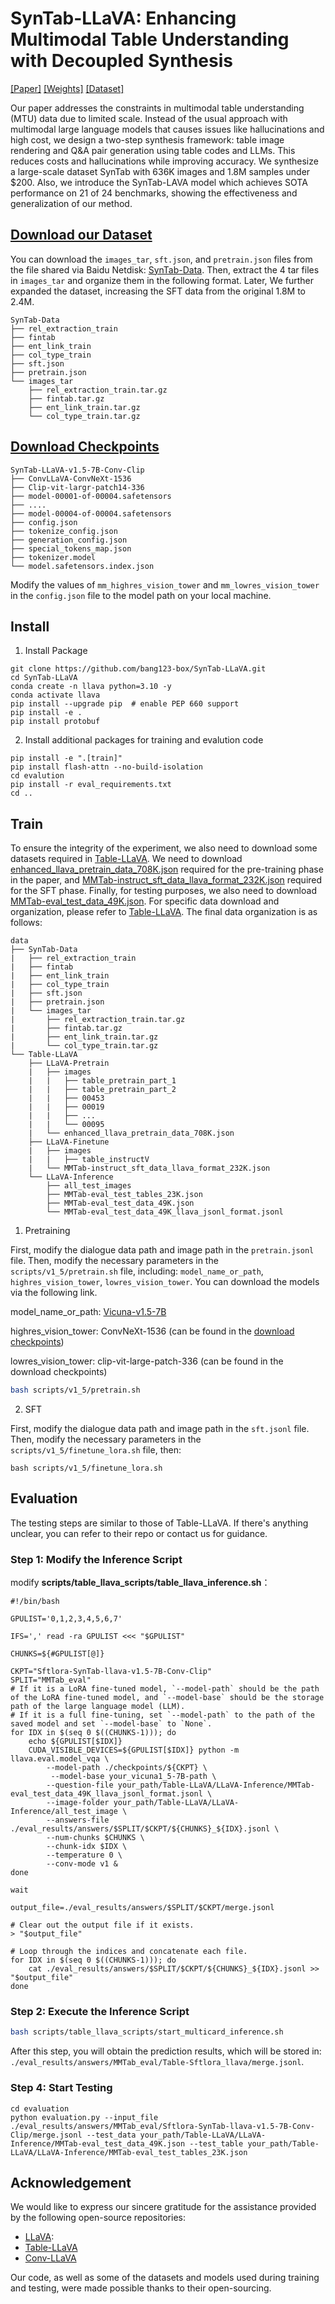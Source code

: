 # SynTab-LLaVA: Enhancing Multimodal Table Understanding with Decoupled Synthesis
[\[Paper\]](https://openaccess.thecvf.com/content/CVPR2025/papers/Zhou_SynTab-LLaVA_Enhancing_Multimodal_Table_Understanding_with_Decoupled_Synthesis_CVPR_2025_paper.pdf)  [\[Weights\]](https://pan.baidu.com/s/1WnJK77zC58ZaWhqBD10kwg?pwd=gwk6) [\[Dataset\]](https://pan.baidu.com/s/1WnJK77zC58ZaWhqBD10kwg?pwd=gwk6)

Our paper addresses the constraints in multimodal table understanding (MTU) data due to limited scale. Instead of the usual approach with multimodal large language models that causes issues like hallucinations and high cost, we design a two-step synthesis framework: table image rendering and Q&A pair generation using table codes and LLMs. This reduces costs and hallucinations while improving accuracy. We synthesize a large-scale dataset SynTab with 636K images and 1.8M samples under $200. Also, we introduce the SynTab-LAVA model which achieves SOTA performance on 21 of 24 benchmarks, showing the effectiveness and generalization of our method.

## [Download our Dataset](https://pan.baidu.com/s/1WnJK77zC58ZaWhqBD10kwg?pwd=gwk6)
You can download the `images_tar`, `sft.json`, and `pretrain.json` files from the file shared via Baidu Netdisk: [SynTab-Data](https://pan.baidu.com/s/1WnJK77zC58ZaWhqBD10kwg?pwd=gwk6). 
Then, extract the 4 tar files in `images_tar` and organize them in the following format. Later, We further expanded the dataset, increasing the SFT data from the original 1.8M to 2.4M.
```
SynTab-Data
├── rel_extraction_train
├── fintab
├── ent_link_train
├── col_type_train
├── sft.json
├── pretrain.json
└── images_tar
    ├── rel_extraction_train.tar.gz
    ├── fintab.tar.gz
    ├── ent_link_train.tar.gz
    └── col_type_train.tar.gz

```

## [Download Checkpoints](https://pan.baidu.com/s/18fdnBRUqjBXYVVGTU8GT2g?pwd=qnva)
```
SynTab-LLaVA-v1.5-7B-Conv-Clip
├── ConvLLaVA-ConvNeXt-1536
├── Clip-vit-largr-patch14-336
├── model-00001-of-00004.safetensors
├── ....
├── model-00004-of-00004.safetensors
├── config.json
├── tokenize_config.json
├── generation_config.json
├── special_tokens_map.json
├── tokenizer.model
└── model.safetensors.index.json
```
Modify the values of `mm_highres_vision_tower` and `mm_lowres_vision_tower` in the `config.json` file to the model path on your local machine.

## Install
1. Install Package
```Shell
git clone https://github.com/bang123-box/SynTab-LLaVA.git
cd SynTab-LLaVA
conda create -n llava python=3.10 -y
conda activate llava
pip install --upgrade pip  # enable PEP 660 support
pip install -e .
pip install protobuf
```

2. Install additional packages for training and evalution code
```
pip install -e ".[train]"
pip install flash-attn --no-build-isolation
cd evalution
pip install -r eval_requirements.txt
cd ..
```

## Train
To ensure the integrity of the experiment, we also need to download some datasets required in [Table-LLaVA](https://github.com/SpursGoZmy/Table-LLaVA). We need to download [enhanced_llava_pretrain_data_708K.json](https://huggingface.co/datasets/SpursgoZmy/MMTab/blob/main/enhanced_llava_pretrain_data_708K.json) required for the pre-training phase in the paper, and [MMTab-instruct_sft_data_llava_format_232K.json](https://huggingface.co/datasets/SpursgoZmy/MMTab/blob/main/MMTab-instruct_sft_data_llava_format_232K.json) required for the SFT phase. Finally, for testing purposes, we also need to download [MMTab-eval_test_data_49K.json](https://huggingface.co/datasets/SpursgoZmy/MMTab/blob/main/MMTab-eval_test_data_49K.json). For specific data download and organization, please refer to [Table-LLaVA](https://github.com/SpursGoZmy/Table-LLaVA). The final data organization is as follows:
```
data
├── SynTab-Data
|   ├── rel_extraction_train
|   ├── fintab
|   ├── ent_link_train
|   ├── col_type_train
|   ├── sft.json
|   ├── pretrain.json
|   └── images_tar
|       ├── rel_extraction_train.tar.gz
|       ├── fintab.tar.gz
|       ├── ent_link_train.tar.gz
|       └── col_type_train.tar.gz
└── Table-LLaVA
    ├── LLaVA-Pretrain
    |   ├── images
    |   |   ├── table_pretrain_part_1
    |   |   ├── table_pretrain_part_2
    |   |   ├── 00453
    |   |   ├── 00019
    |   |   ├── ...
    |   |   └── 00095
    |   └── enhanced_llava_pretrain_data_708K.json
    ├── LLaVA-Finetune
    |   ├── images
    |   |   ├── table_instructV
    |   └── MMTab-instruct_sft_data_llava_format_232K.json
    └── LLaVA-Inference
        ├── all_test_images
        ├── MMTab-eval_test_tables_23K.json
        ├── MMTab-eval_test_data_49K.json
        └── MMTab-eval_test_data_49K_llava_jsonl_format.jsonl
```

1. Pretraining

First, modify the dialogue data path and image path in the `pretrain.jsonl` file. Then, modify the necessary parameters in the `scripts/v1_5/pretrain.sh` file, including: `model_name_or_path`, `highres_vision_tower`, `lowres_vision_tower`. You can download the models via the following link.

model_name_or_path: [Vicuna-v1.5-7B](https://huggingface.co/lmsys/vicuna-7b-v1.5)

highres_vision_tower: ConvNeXt-1536 (can be found in the [download checkpoints](https://pan.baidu.com/s/18fdnBRUqjBXYVVGTU8GT2g?pwd=qnva))

lowres_vision_tower: clip-vit-large-patch-336 (can be found in the download checkpoints)


```bash
bash scripts/v1_5/pretrain.sh
```


2. SFT

First, modify the dialogue data path and image path in the `sft.jsonl` file. Then, modify the necessary parameters in the `scripts/v1_5/finetune_lora.sh` file, then:

```
bash scripts/v1_5/finetune_lora.sh
```


## Evaluation
The testing steps are similar to those of Table-LLaVA. If there's anything unclear, you can refer to their repo or contact us for guidance.
### Step 1: Modify the Inference Script

modify **scripts/table_llava_scripts/table_llava_inference.sh**：
```
#!/bin/bash

GPULIST='0,1,2,3,4,5,6,7'

IFS=',' read -ra GPULIST <<< "$GPULIST"

CHUNKS=${#GPULIST[@]}

CKPT="Sftlora-SynTab-llava-v1.5-7B-Conv-Clip"
SPLIT="MMTab_eval"
# If it is a LoRA fine-tuned model, `--model-path` should be the path of the LoRA fine-tuned model, and `--model-base` should be the storage path of the large language model (LLM).
# If it is a full fine-tuning, set `--model-path` to the path of the saved model and set `--model-base` to `None`.
for IDX in $(seq 0 $((CHUNKS-1))); do
    echo ${GPULIST[$IDX]}
    CUDA_VISIBLE_DEVICES=${GPULIST[$IDX]} python -m llava.eval.model_vqa \
        --model-path ./checkpoints/${CKPT} \
         --model-base your_vicuna1_5-7B-path \
        --question-file your_path/Table-LLaVA/LLaVA-Inference/MMTab-eval_test_data_49K_llava_jsonl_format.jsonl \
        --image-folder your_path/Table-LLaVA/LLaVA-Inference/all_test_image \
        --answers-file ./eval_results/answers/$SPLIT/$CKPT/${CHUNKS}_${IDX}.jsonl \
        --num-chunks $CHUNKS \
        --chunk-idx $IDX \
        --temperature 0 \
        --conv-mode v1 &
done

wait

output_file=./eval_results/answers/$SPLIT/$CKPT/merge.jsonl

# Clear out the output file if it exists.
> "$output_file"

# Loop through the indices and concatenate each file.
for IDX in $(seq 0 $((CHUNKS-1))); do
    cat ./eval_results/answers/$SPLIT/$CKPT/${CHUNKS}_${IDX}.jsonl >> "$output_file"
done
```

### Step 2: Execute the Inference Script

```bash
bash scripts/table_llava_scripts/start_multicard_inference.sh
```
After this step, you will obtain the prediction results, which will be stored in: `./eval_results/answers/MMTab_eval/Table-Sftlora_llava/merge.jsonl`.

### Step 4: Start Testing
```
cd evaluation
python evaluation.py --input_file ./eval_results/answers/MMTab_eval/Sftlora-SynTab-llava-v1.5-7B-Conv-Clip/merge.jsonl --test_data your_path/Table-LLaVA/LLaVA-Inference/MMTab-eval_test_data_49K.json --test_table your_path/Table-LLaVA/LLaVA-Inference/MMTab-eval_test_tables_23K.json

```

## Acknowledgement
We would like to express our sincere gratitude for the assistance provided by the following open-source repositories:
- [LLaVA](https://github.com/haotian-liu/LLaVA): 
- [Table-LLaVA](https://github.com/SpursGoZmy/Table-LLaVA)
- [Conv-LLaVA](https://github.com/alibaba/conv-llava)

Our code, as well as some of the datasets and models used during training and testing, were made possible thanks to their open-sourcing.